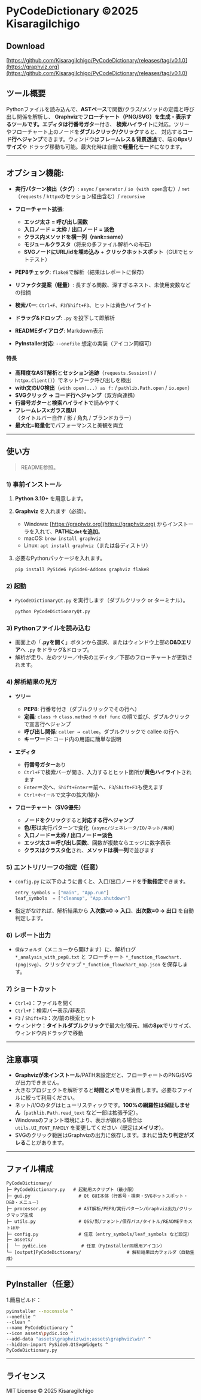 # PyCodeDictionary ©️2025 KisaragiIchigo

## Download
[https://github.com/KisaragiIchigo/PyCodeDictionary/releases/tag/v0.1.0](https://graphviz.org](https://github.com/KisaragiIchigo/PyCodeDictionary/releases/tag/v0.1.0) 


## ツール概要

Pythonファイルを読み込んで、**ASTベース**で関数/クラス/メソッドの定義と呼び出し関係を解析し、
**Graphviz**で**フローチャート（PNG/SVG）**を生成・表示するツールです。エディタは**行番号ガター**付き、
**検索ハイライト**に対応。ツリーやフローチャート上のノードを**ダブルクリック/クリック**すると、
対応する**コード行へジャンプ**できます。ウィンドウは**フレームレス＆背景透過**で、端の**8pxリサイズ**や
ドラッグ移動も可能。最大化時は自動で**軽量化モード**になります。

---

## **オプション機能**:

* **実行パターン検出（タグ）**: `async` / `generator` / `io`（`with open`含む）/ `net`（`requests` / `httpx`のセッション経由含む）/ `recursive`
* **フローチャート拡張**:

  * **エッジ太さ = 呼び出し回数**
  * **入口ノード = 太枠** / **出口ノード = 淡色**
  * **クラス内メソッドを横一列（rank=same）**
  * **モジュールクラスタ**（将来の多ファイル解析への布石）
  * **SVGノードにURL/idを埋め込み** + **クリックホットスポット**（GUIでヒットテスト）
* **PEP8チェック**: `flake8`で解析（結果はレポートに保存）
* **リファクタ提案（軽量）**: 長すぎる関数、深すぎるネスト、未使用変数などの指摘
* **検索バー**: `Ctrl+F`、`F3`/`Shift+F3`、ヒットは黄色ハイライト
* **ドラッグ&ドロップ**: `.py` を投下して即解析
* **READMEダイアログ**: Markdown表示
* **PyInstaller対応**: `--onefile` 想定の実装（アイコン同梱可）

#### 特長

* **高精度なAST解析**と**セッション追跡**（`requests.Session()` / `httpx.Client()`）でネットワーク呼び出しを検出
* **with文のI/O検出**（`with open(...) as f:` / `pathlib.Path.open` / `io.open`）
* **SVGクリック → コード行へジャンプ**（双方向連携）
* **行番号ガター**と**検索ハイライト**で読みやすく
* **フレームレス×ガラス風UI**（タイトルバー自作 / 影 / 角丸 / ブランドカラー）
* **最大化=軽量化**でパフォーマンスと美観を両立

---

## 使い方

> README参照。

### 1) 事前インストール

1. **Python 3.10+** を用意します。
2. **Graphviz** を入れます（必須）。

   * Windows: [https://graphviz.org](https://graphviz.org) からインストーラを入れて、**PATHに`dot`を追加**。
   * macOS: `brew install graphviz`
   * Linux: `apt install graphviz`（または各ディストリ）
3. 必要なPythonパッケージを入れます。

   ```bash
   pip install PySide6 PySide6-Addons graphviz flake8
   ```

### 2) 起動

* `PyCodeDictionaryQt.py` を実行します（ダブルクリック or ターミナル）。

  ```bash
  python PyCodeDictionaryQt.py
  ```

### 3) Pythonファイルを読み込む

* 画面上の「**.pyを開く**」ボタンから選択、またはウィンドウ上部の**D\&Dエリア**へ `.py` をドラッグ&ドロップ。
* 解析が走り、左のツリー／中央のエディタ／下部のフローチャートが更新されます。

### 4) 解析結果の見方

* **ツリー**

  * **PEP8**: 行番号付き（ダブルクリックでその行へ）
  * **定義**: `class` → `class.method` → `def func` の順で並び、ダブルクリックで宣言行へジャンプ
  * **呼び出し関係**: `caller → callee`。ダブルクリックで callee の行へ
  * **キーワード**: コード内の用語に簡単な説明
* **エディタ**

  * **行番号ガター**あり
  * `Ctrl+F`で検索バーが開き、入力するとヒット箇所が**黄色ハイライト**されます
  * `Enter`＝次へ、`Shift+Enter`＝前へ、`F3`/`Shift+F3`も使えます
  * `Ctrl+ホイール`で文字の拡大/縮小
* **フローチャート（SVG優先）**

  * **ノードをクリック**すると**対応する行へジャンプ**
  * **色/形**は実行パターンで変化（`async/ジェネレータ/IO/ネット/再帰`）
  * **入口ノード＝太枠 / 出口ノード＝淡色**
  * **エッジ太さ＝呼び出し回数**、回数が複数ならエッジに数字表示
  * **クラスはクラスタ化**され、**メソッドは横一列**で並びます

### 5) エントリ/リーフの指定（任意）

* `config.py` に以下のように書くと、入口/出口ノードを**手動指定**できます。

  ```python
  entry_symbols = ["main", "App.run"]
  leaf_symbols  = ["cleanup", "App.shutdown"]
  ```
* 指定がなければ、解析結果から **入次数=0 → 入口**、**出次数=0 → 出口** を自動判定します。

### 6) レポート出力

* `保存フォルダ`（メニューから開けます）に、解析ログ `*_analysis_with_pep8.txt` と
  フローチャート `*_function_flowchart.(png|svg)`、クリックマップ `*_function_flowchart_map.json` を保存します。

### 7) ショートカット

* `Ctrl+O`：ファイルを開く
* `Ctrl+F`：検索バー表示/非表示
* `F3` / `Shift+F3`：次/前の検索ヒット
* ウィンドウ：**タイトルダブルクリック**で最大化/復元、端の**8px**でリサイズ、ウィンドウ内ドラッグで移動

---

## 注意事項

* **Graphvizが未インストール**/PATH未設定だと、フローチャートのPNG/SVGが出力できません。
* 大きなプロジェクトを解析すると**時間とメモリ**を消費します。必要なファイルに絞って利用ください。
* ネット/I/Oのタグはヒューリスティックです。**100%の網羅性は保証しません**（`pathlib.Path.read_text` など一部は拡張予定）。
* Windowsのフォント環境により、表示が崩れる場合は `utils.UI_FONT_FAMILY` を変更してください（既定は**メイリオ**）。
* SVGのクリック範囲はGraphvizの出力に依存します。まれに**当たり判定がズレる**ことがあります。

---

## ファイル構成

```
PyCodeDictionary/
├─ PyCodeDictionary.py   # 起動用スクリプト（最小限）
├─ gui.py                  # Qt GUI本体（行番号・検索・SVGホットスポット・D&D・メニュー）
├─ processor.py            # AST解析/PEP8/実行パターン/Graphviz出力/クリックマップ生成
├─ utils.py                # QSS/影/フォント/保存パス/タイトル/READMEテキストほか
├─ config.py               # 任意（entry_symbols/leaf_symbols など設定）
├─ assets/
│  └─ pydic.ico             # 任意（PyInstaller同梱用アイコン）
└─ [output]PyCodeDictionary/                 # 解析結果出力フォルダ（自動生成）
```

---

## PyInstaller（任意）

1.簡易ビルド：

   ```bash
   pyinstaller --noconsole ^
  --onefile ^
  --clean ^
  --name PyCodeDictionary ^
  --icon assets\pydic.ico ^
  --add-data "assets\graphviz\win;assets\graphviz\win" ^
  --hidden-import PySide6.QtSvgWidgets ^
  PyCodeDictionary.py

   ```

---

## ライセンス

MIT License ©️ 2025 KisaragiIchigo
